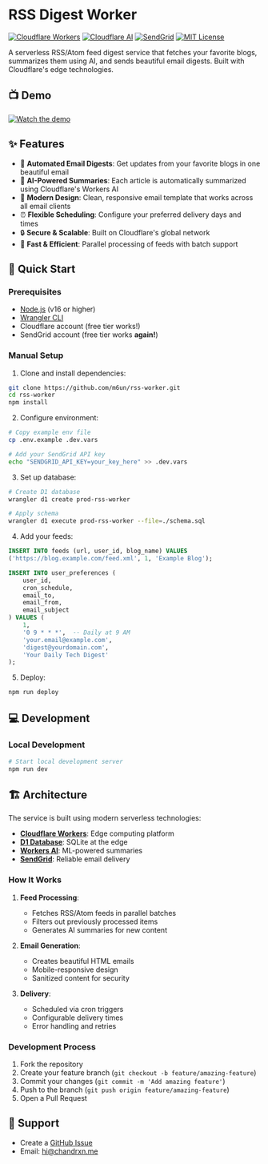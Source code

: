 # RSS Digest Worker

[![Cloudflare Workers](https://img.shields.io/badge/Cloudflare%20Workers-F38020?style=for-the-badge&logo=Cloudflare&logoColor=white)](https://workers.cloudflare.com/)
[![Cloudflare AI](https://img.shields.io/badge/Cloudflare%20AI-F38020?style=for-the-badge&logo=Cloudflare&logoColor=white)](https://developers.cloudflare.com/workers-ai/)
[![SendGrid](https://img.shields.io/badge/SendGrid-1A82E2?style=for-the-badge&logo=sendgrid&logoColor=white)](https://sendgrid.com)
[![MIT License](https://img.shields.io/badge/License-MIT-green.svg)](https://choosealicense.com/licenses/mit/)

A serverless RSS/Atom feed digest service that fetches your favorite blogs, summarizes them using AI, and sends beautiful email digests. Built with Cloudflare's edge technologies.

## 📺 Demo

[![Watch the demo](https://img.shields.io/badge/Watch%20the%20demo-blue)](https://www.loom.com/share/85d566fa5c044ec4913b008a212924de?sid=336e8499-5a52-49da-98ca-b88f97eae32a)

## ✨ Features

- 📨 **Automated Email Digests**: Get updates from your favorite blogs in one beautiful email
- 🤖 **AI-Powered Summaries**: Each article is automatically summarized using Cloudflare's Workers AI
- 🎨 **Modern Design**: Clean, responsive email template that works across all email clients
- ⏰ **Flexible Scheduling**: Configure your preferred delivery days and times
- 🔒 **Secure & Scalable**: Built on Cloudflare's global network
- 💨 **Fast & Efficient**: Parallel processing of feeds with batch support

## 🚀 Quick Start

### Prerequisites

- [Node.js](https://nodejs.org/) (v16 or higher)
- [Wrangler CLI](https://developers.cloudflare.com/workers/wrangler/install-and-update/)
- Cloudflare account (free tier works!)
- SendGrid account (free tier works **again!**)

### Manual Setup

1. Clone and install dependencies:
```bash
git clone https://github.com/m6un/rss-worker.git
cd rss-worker
npm install
```

2. Configure environment:
```bash
# Copy example env file
cp .env.example .dev.vars

# Add your SendGrid API key
echo "SENDGRID_API_KEY=your_key_here" >> .dev.vars
```

3. Set up database:
```bash
# Create D1 database
wrangler d1 create prod-rss-worker

# Apply schema
wrangler d1 execute prod-rss-worker --file=./schema.sql
```

4. Add your feeds:
```sql
INSERT INTO feeds (url, user_id, blog_name) VALUES 
('https://blog.example.com/feed.xml', 1, 'Example Blog');

INSERT INTO user_preferences (
    user_id, 
    cron_schedule, 
    email_to, 
    email_from, 
    email_subject
) VALUES (
    1,
    '0 9 * * *',  -- Daily at 9 AM
    'your.email@example.com',
    'digest@yourdomain.com',
    'Your Daily Tech Digest'
);
```

5. Deploy:
```bash
npm run deploy
```

## 💻 Development

### Local Development

```bash
# Start local development server
npm run dev
```

## 🏗️ Architecture

The service is built using modern serverless technologies:

- **[Cloudflare Workers](https://workers.cloudflare.com/)**: Edge computing platform
- **[D1 Database](https://developers.cloudflare.com/d1/)**: SQLite at the edge
- **[Workers AI](https://developers.cloudflare.com/workers-ai/)**: ML-powered summaries
- **[SendGrid](https://sendgrid.com)**: Reliable email delivery

### How It Works

1. **Feed Processing**:
   - Fetches RSS/Atom feeds in parallel batches
   - Filters out previously processed items
   - Generates AI summaries for new content

2. **Email Generation**:
   - Creates beautiful HTML emails
   - Mobile-responsive design
   - Sanitized content for security

3. **Delivery**:
   - Scheduled via cron triggers
   - Configurable delivery times
   - Error handling and retries

### Development Process

1. Fork the repository
2. Create your feature branch (`git checkout -b feature/amazing-feature`)
3. Commit your changes (`git commit -m 'Add amazing feature'`)
4. Push to the branch (`git push origin feature/amazing-feature`)
5. Open a Pull Request

## 📧 Support

- Create a [GitHub Issue](https://github.com/m6un/rss-worker/issues)
- Email: hi@chandrxn.me
